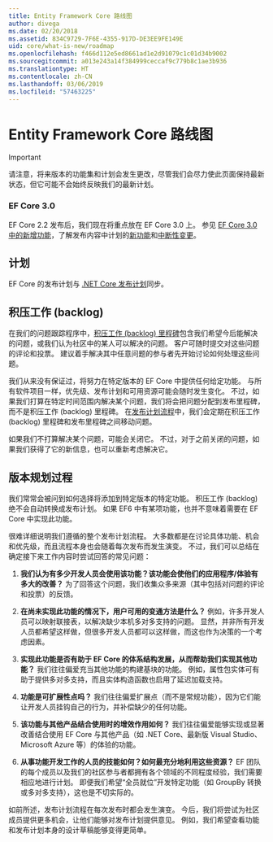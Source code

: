 ```yaml
---
title: Entity Framework Core 路线图
author: divega
ms.date: 02/20/2018
ms.assetid: 834C9729-7F6E-4355-917D-DE3EE9FE149E
uid: core/what-is-new/roadmap
ms.openlocfilehash: f466d112e5ed8661ad1e2d91079c1c01d34b9002
ms.sourcegitcommit: a013e243a14f384999ceccaf9c779b8c1ae3b936
ms.translationtype: HT
ms.contentlocale: zh-CN
ms.lasthandoff: 03/06/2019
ms.locfileid: "57463225"
---
```

# <a name="entity-framework-core-roadmap"></a>Entity Framework Core 路线图

> [!IMPORTANT]
> 请注意，将来版本的功能集和计划会发生更改，尽管我们会尽力使此页面保持最新状态，但它可能不会始终反映我们的最新计划。

### <a name="ef-core-30"></a>EF Core 3.0

EF Core 2.2 发布后，我们现在将重点放在 EF Core 3.0 上。
参见 [EF Core 3.0 中的新增功能](xref:core/what-is-new/ef-core-3.0/index)，了解发布内容中计划的[新功能](xref:core/what-is-new/ef-core-3.0/features)和[中断性变更](xref:core/what-is-new/ef-core-3.0/breaking-changes)。

## <a name="schedule"></a>计划

EF Core 的发布计划与 [.NET Core 发布计划](https://github.com/dotnet/core/blob/master/roadmap.md)同步。

## <a name="backlog"></a>积压工作 (backlog) 

在我们的问题跟踪程序中，[积压工作 (backlog) 里程碑](https://github.com/aspnet/EntityFrameworkCore/issues?q=is%3Aopen+is%3Aissue+milestone%3ABacklog+sort%3Areactions-%2B1-desc)包含我们希望今后能解决的问题，或我们认为社区中的某人可以解决的问题。
客户可随时提交对这些问题的评论和投票。
建议着手解决其中任意问题的参与者先开始讨论如何处理这些问题。

我们从来没有保证过，将努力在特定版本的 EF Core 中提供任何给定功能。
与所有软件项目一样，优先级、发布计划和可用资源可能会随时发生变化。
不过，如果我们打算在特定时间范围内解决某个问题，我们将会把问题分配到发布里程碑，而不是积压工作 (backlog) 里程碑。
在[发布计划流程](#release-planning-process)中，我们会定期在积压工作 (backlog) 里程碑和发布里程碑之间移动问题。

如果我们不打算解决某个问题，可能会关闭它。
不过，对于之前关闭的问题，如果我们获得了它的新信息，也可以重新考虑解决它。

## <a name="release-planning-process"></a>版本规划过程

我们常常会被问到如何选择将添加到特定版本的特定功能。
积压工作 (backlog) 绝不会自动转换成发布计划。
如果 EF6 中有某项功能，也并不意味着需要在 EF Core 中实现此功能。

很难详细说明我们遵循的整个发布计划流程。
大多数都是在讨论具体功能、机会和优先级，而且流程本身也会随着每次发布而发生演变。
不过，我们可以总结在确定接下来工作内容时尝试回答的常见问题：

1. **我们认为有多少开发人员会使用该功能？该功能会使他们的应用程序/体验有多大的改善？** 为了回答这个问题，我们收集众多来源（其中包括对问题的评论和投票）的反馈。

2. **在尚未实现此功能的情况下，用户可用的变通方法是什么？** 例如，许多开发人员可以映射联接表，以解决缺少本机多对多支持的问题。 显然，并非所有开发人员都希望这样做，但很多开发人员都可以这样做，而这也作为决策的一个考虑因素。

3. **实现此功能是否有助于 EF Core 的体系结构发展，从而帮助我们实现其他功能？** 我们往往偏爱充当其他功能的构建基块的功能。 例如，属性包实体可有助于提供多对多支持，而且实体构造函数也启用了延迟加载支持。

4. **功能是可扩展性点吗？** 我们往往偏爱扩展点（而不是常规功能），因为它们能让开发人员挂钩自己的行为，并补偿缺少的任何功能。

5. **该功能与其他产品结合使用时的增效作用如何？** 我们往往偏爱能够实现或显著改善结合使用 EF Core 与其他产品（如 .NET Core、最新版 Visual Studio、Microsoft Azure 等）的体验的功能。

6. **从事功能开发工作的人员的技能如何？如何最充分地利用这些资源？** EF 团队的每个成员以及我们的社区参与者都拥有各个领域的不同程度经验，我们需要相应地进行计划。 即便我们希望“全员就位”开发特定功能（如 GroupBy 转换或多对多支持），这也是不切实际的。

如前所述，发布计划流程在每次发布时都会发生演变。
今后，我们将尝试为社区成员提供更多机会，让他们能够对发布计划提供意见。
例如，我们希望查看功能和发布计划本身的设计草稿能够变得更简单。
